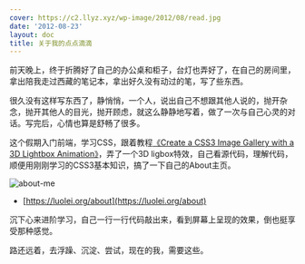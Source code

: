 ```yaml
---
cover: https://c2.llyz.xyz/wp-image/2012/08/read.jpg
date: '2012-08-23'
layout: doc
title: 关于我的点点滴滴
---
```


前天晚上，终于折腾好了自己的办公桌和柜子，台灯也弄好了，在自己的房间里，拿出陪我走过西藏的笔记本，拿出好久没有动过的笔，写了些东西。

很久没有这样写东西了，静悄悄，一个人，说出自己不想跟其他人说的，抛开杂念，抛开其他人的目光，抛开顾虑，就这么静静地写着，做了一次与自己心灵的对话。写完后，心情也算是舒畅了很多。

这个假期入门前端，学习CSS，跟着教程[《Create a CSS3 Image Gallery with a 3D Lightbox Animation》](https://inspectelement.com/tutorials/create-a-css3-image-gallery-with-a-3d-lightbox-animation/)，弄了一个3D ligbox特效，自己看源代码，理解代码，顺便用刚刚学习的CSS3基本知识，搞了一下自己的About主页。

![about-me](https://c2.llyz.xyz/wp-image/2012/08/about-me.jpg)

* [https://luolei.org/about](https://luolei.org/about)

沉下心来进阶学习，自己一行一行代码敲出来，看到屏幕上呈现的效果，倒也挺享受那种感觉。

路还远着，去浮躁、沉淀、尝试，现在的我，需要这些。
